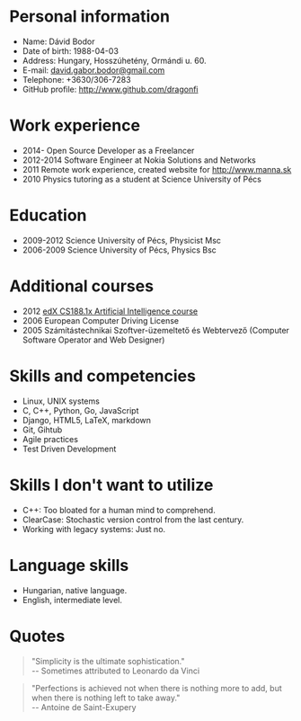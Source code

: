 # Personal information

* Name: Dávid Bodor
* Date of birth: 1988-04-03
* Address: Hungary, Hosszúhetény, Ormándi u. 60.
* E-mail: david.gabor.bodor@gmail.com
* Telephone: +3630/306-7283
* GitHub profile: <http://www.github.com/dragonfi>

# Work experience

* 2014- Open Source Developer as a Freelancer
* 2012-2014 Software Engineer at Nokia Solutions and Networks
* 2011  Remote work experience, created website for <http://www.manna.sk>
* 2010  Physics tutoring as a student at Science University of Pécs


# Education

* 2009-2012 Science University of Pécs, Physicist Msc
* 2006-2009 Science University of Pécs, Physics Bsc

# Additional courses

* 2012 [edX CS188.1x Artificial Intelligence course][AICourse]
* 2006 European Computer Driving License
* 2005 Számítástechnikai Szoftver-üzemeltető és Webtervező (Computer Software Operator and Web Designer)

# Skills and competencies

* Linux, UNIX systems
* C, C++, Python, Go, JavaScript
* Django, HTML5, LaTeX, markdown
* Git, Gihtub
* Agile practices
* Test Driven Development

# Skills I don't want to utilize

* C++: Too bloated for a human mind to comprehend.
* ClearCase: Stochastic version control from the last century.
* Working with legacy systems: Just no.

# Language skills

* Hungarian, native language.
* English, intermediate level.

# Quotes

> "Simplicity is the ultimate sophistication."  
> -- Sometimes attributed to Leonardo da Vinci

> "Perfections is achieved not when there is nothing more to add, but when there is nothing left to take away."  
> -- Antoine de Saint-Exupery

[AICourse]: https://www.edx.org/course/uc-berkeleyx/uc-berkeleyx-cs188-1x-artificial-579
